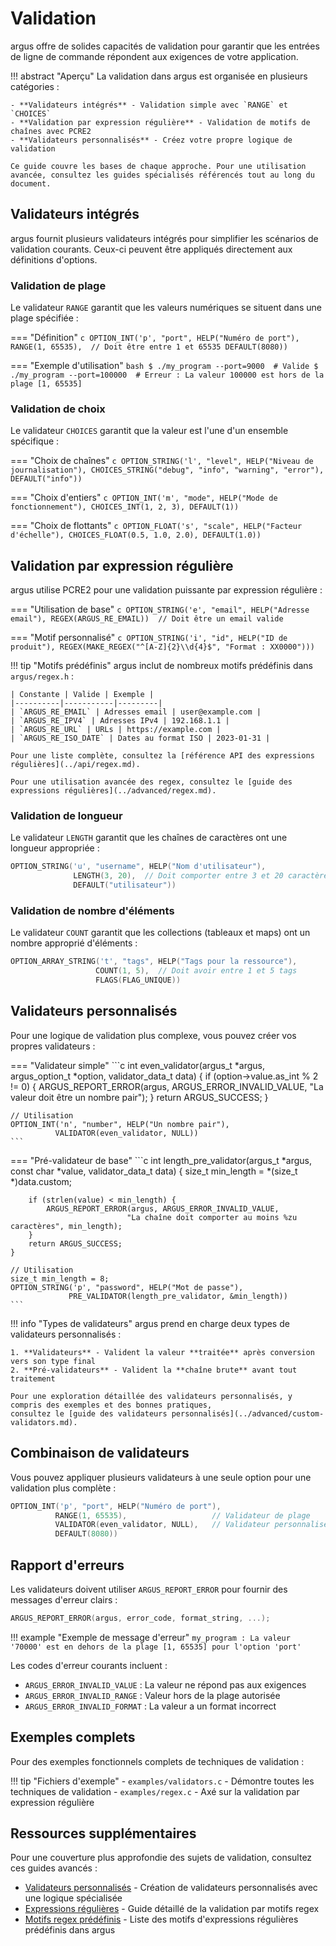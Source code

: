 # Validation

argus offre de solides capacités de validation pour garantir que les entrées de ligne de commande répondent aux exigences de votre application.

!!! abstract "Aperçu"
    La validation dans argus est organisée en plusieurs catégories :
    
    - **Validateurs intégrés** - Validation simple avec `RANGE` et `CHOICES`
    - **Validation par expression régulière** - Validation de motifs de chaînes avec PCRE2
    - **Validateurs personnalisés** - Créez votre propre logique de validation
    
    Ce guide couvre les bases de chaque approche. Pour une utilisation avancée, consultez les guides spécialisés référencés tout au long du document.

## Validateurs intégrés

argus fournit plusieurs validateurs intégrés pour simplifier les scénarios de validation courants. Ceux-ci peuvent être appliqués directement aux définitions d'options.

### Validation de plage

Le validateur `RANGE` garantit que les valeurs numériques se situent dans une plage spécifiée :

=== "Définition"
    ```c
    OPTION_INT('p', "port", HELP("Numéro de port"),
               RANGE(1, 65535),  // Doit être entre 1 et 65535
               DEFAULT(8080))
    ```

=== "Exemple d'utilisation"
    ```bash
    $ ./my_program --port=9000  # Valide
    $ ./my_program --port=100000  # Erreur : La valeur 100000 est hors de la plage [1, 65535]
    ```

### Validation de choix

Le validateur `CHOICES` garantit que la valeur est l'une d'un ensemble spécifique :

=== "Choix de chaînes"
    ```c
    OPTION_STRING('l', "level", HELP("Niveau de journalisation"),
                  CHOICES_STRING("debug", "info", "warning", "error"),
                  DEFAULT("info"))
    ```

=== "Choix d'entiers"
    ```c
    OPTION_INT('m', "mode", HELP("Mode de fonctionnement"),
               CHOICES_INT(1, 2, 3),
               DEFAULT(1))
    ```

=== "Choix de flottants"
    ```c
    OPTION_FLOAT('s', "scale", HELP("Facteur d'échelle"),
                CHOICES_FLOAT(0.5, 1.0, 2.0),
                DEFAULT(1.0))
    ```

## Validation par expression régulière

argus utilise PCRE2 pour une validation puissante par expression régulière :

=== "Utilisation de base"
    ```c
    OPTION_STRING('e', "email", HELP("Adresse email"),
                  REGEX(ARGUS_RE_EMAIL))  // Doit être un email valide
    ```

=== "Motif personnalisé"
    ```c
    OPTION_STRING('i', "id", HELP("ID de produit"),
                  REGEX(MAKE_REGEX("^[A-Z]{2}\\d{4}$", "Format : XX0000")))
    ```

!!! tip "Motifs prédéfinis"
    argus inclut de nombreux motifs prédéfinis dans `argus/regex.h` :
    
    | Constante | Valide | Exemple |
    |----------|-----------|---------|
    | `ARGUS_RE_EMAIL` | Adresses email | user@example.com |
    | `ARGUS_RE_IPV4` | Adresses IPv4 | 192.168.1.1 |
    | `ARGUS_RE_URL` | URLs | https://example.com |
    | `ARGUS_RE_ISO_DATE` | Dates au format ISO | 2023-01-31 |
    
    Pour une liste complète, consultez la [référence API des expressions régulières](../api/regex.md).
    
    Pour une utilisation avancée des regex, consultez le [guide des expressions régulières](../advanced/regex.md).

### Validation de longueur

Le validateur `LENGTH` garantit que les chaînes de caractères ont une longueur appropriée :

```c
OPTION_STRING('u', "username", HELP("Nom d'utilisateur"),
              LENGTH(3, 20),  // Doit comporter entre 3 et 20 caractères
              DEFAULT("utilisateur"))
```

### Validation de nombre d'éléments

Le validateur `COUNT` garantit que les collections (tableaux et maps) ont un nombre approprié d'éléments :

```c
OPTION_ARRAY_STRING('t', "tags", HELP("Tags pour la ressource"),
                   COUNT(1, 5),  // Doit avoir entre 1 et 5 tags
                   FLAGS(FLAG_UNIQUE))
```

## Validateurs personnalisés

Pour une logique de validation plus complexe, vous pouvez créer vos propres validateurs :

=== "Validateur simple"
    ```c
    int even_validator(argus_t *argus, argus_option_t *option, validator_data_t data)
    {
        if (option->value.as_int % 2 != 0) {
            ARGUS_REPORT_ERROR(argus, ARGUS_ERROR_INVALID_VALUE,
                             "La valeur doit être un nombre pair");
        }
        return ARGUS_SUCCESS;
    }
    
    // Utilisation
    OPTION_INT('n', "number", HELP("Un nombre pair"), 
              VALIDATOR(even_validator, NULL))
    ```

=== "Pré-validateur de base"
    ```c
    int length_pre_validator(argus_t *argus, const char *value, validator_data_t data)
    {
        size_t min_length = *(size_t *)data.custom;
        
        if (strlen(value) < min_length) {
            ARGUS_REPORT_ERROR(argus, ARGUS_ERROR_INVALID_VALUE,
                              "La chaîne doit comporter au moins %zu caractères", min_length);
        }
        return ARGUS_SUCCESS;
    }
    
    // Utilisation
    size_t min_length = 8;
    OPTION_STRING('p', "password", HELP("Mot de passe"),
                 PRE_VALIDATOR(length_pre_validator, &min_length))
    ```

!!! info "Types de validateurs"
    argus prend en charge deux types de validateurs personnalisés :
    
    1. **Validateurs** - Valident la valeur **traitée** après conversion vers son type final
    2. **Pré-validateurs** - Valident la **chaîne brute** avant tout traitement
    
    Pour une exploration détaillée des validateurs personnalisés, y compris des exemples et des bonnes pratiques, 
    consultez le [guide des validateurs personnalisés](../advanced/custom-validators.md).

## Combinaison de validateurs

Vous pouvez appliquer plusieurs validateurs à une seule option pour une validation plus complète :

```c
OPTION_INT('p', "port", HELP("Numéro de port"), 
          RANGE(1, 65535),                   // Validateur de plage
          VALIDATOR(even_validator, NULL),   // Validateur personnalisé
          DEFAULT(8080))
```

## Rapport d'erreurs

Les validateurs doivent utiliser `ARGUS_REPORT_ERROR` pour fournir des messages d'erreur clairs :

```c
ARGUS_REPORT_ERROR(argus, error_code, format_string, ...);
```

!!! example "Exemple de message d'erreur"
    ```
    my_program : La valeur '70000' est en dehors de la plage [1, 65535] pour l'option 'port'
    ```

Les codes d'erreur courants incluent :
- `ARGUS_ERROR_INVALID_VALUE` : La valeur ne répond pas aux exigences
- `ARGUS_ERROR_INVALID_RANGE` : Valeur hors de la plage autorisée
- `ARGUS_ERROR_INVALID_FORMAT` : La valeur a un format incorrect

## Exemples complets

Pour des exemples fonctionnels complets de techniques de validation :

!!! tip "Fichiers d'exemple"
    - `examples/validators.c` - Démontre toutes les techniques de validation
    - `examples/regex.c` - Axé sur la validation par expression régulière

## Ressources supplémentaires

Pour une couverture plus approfondie des sujets de validation, consultez ces guides avancés :

- [Validateurs personnalisés](../advanced/custom-validators.md) - Création de validateurs personnalisés avec une logique spécialisée
- [Expressions régulières](../advanced/regex.md) - Guide détaillé de la validation par motifs regex
- [Motifs regex prédéfinis](../api/regex_patterns.md) - Liste des motifs d'expressions régulières prédéfinis dans argus
